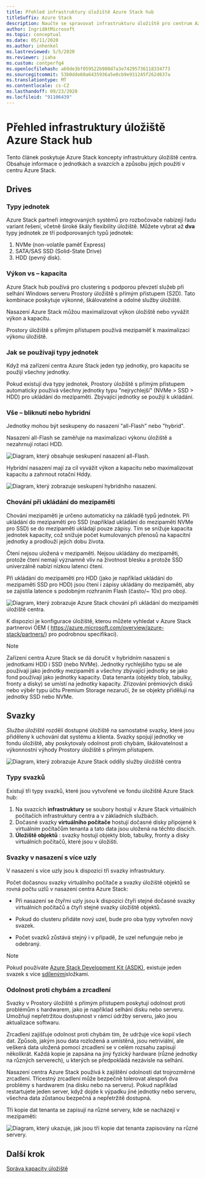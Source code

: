 ```yaml
---
title: Přehled infrastruktury úložiště Azure Stack hub
titleSuffix: Azure Stack
description: Naučte se spravovat infrastrukturu úložiště pro centrum Azure Stack.
author: IngridAtMicrosoft
ms.topic: conceptual
ms.date: 05/11/2020
ms.author: inhenkel
ms.lastreviewed: 5/5/2020
ms.reviewer: jiaha
ms.custom: contperfq4
ms.openlocfilehash: a60de3bf059522b980d7a3e74295736118334773
ms.sourcegitcommit: 53b0dde60a6435936a5e0cb9e931245f262d637a
ms.translationtype: MT
ms.contentlocale: cs-CZ
ms.lasthandoff: 09/23/2020
ms.locfileid: "91106439"
---
```

# <a name="azure-stack-hub-storage-infrastructure-overview"></a>Přehled infrastruktury úložiště Azure Stack hub

Tento článek poskytuje Azure Stack koncepty infrastruktury úložiště centra. Obsahuje informace o jednotkách a svazcích a způsobu jejich použití v centru Azure Stack.

## <a name="drives"></a>Drives

### <a name="drive-types"></a>Typy jednotek

Azure Stack partneři integrovaných systémů pro rozbočovače nabízejí řadu variant řešení, včetně široké škály flexibility úložiště. Můžete vybrat až **dva** typy jednotek ze tří podporovaných typů jednotek:

1. NVMe (non-volatile paměť Express)
1. SATA/SAS SSD (Solid-State Drive)
1. HDD (pevný disk).

### <a name="performance-vs-capacity"></a>Výkon vs – kapacita

Azure Stack hub používá pro clustering s podporou převzetí služeb při selhání Windows serveru Prostory úložiště s přímým přístupem (S2D). Tato kombinace poskytuje výkonné, škálovatelné a odolné služby úložiště.

Nasazení Azure Stack můžou maximalizovat výkon úložiště nebo vyvážit výkon a kapacitu.

Prostory úložiště s přímým přístupem používá mezipaměť k maximalizaci výkonu úložiště.

### <a name="how-drive-types-are-used"></a>Jak se používají typy jednotek

Když má zařízení centra Azure Stack jeden typ jednotky, pro kapacitu se použijí všechny jednotky.

Pokud existují dva typy jednotek, Prostory úložiště s přímým přístupem automaticky používá všechny jednotky typu "nejrychlejší" (NVMe &gt; SSD &gt; HDD) pro ukládání do mezipaměti. Zbývající jednotky se použijí k ukládání.

### <a name="all-flash-or-hybrid"></a>Vše – bliknutí nebo hybridní

Jednotky mohou být seskupeny do nasazení "all-Flash" nebo "hybrid".

Nasazení all-Flash se zaměřuje na maximalizaci výkonu úložiště a nezahrnují rotaci HDD.

![Diagram, který obsahuje seskupení nasazení all-Flash.](media/azure-stack-storage-infrastructure-overview/image1.png)


Hybridní nasazení mají za cíl vyvážit výkon a kapacitu nebo maximalizovat kapacitu a zahrnout rotační Hddy.

![Diagram, který zobrazuje seskupení hybridního nasazení.](media/azure-stack-storage-infrastructure-overview/image2.png)

### <a name="caching-behavior"></a>Chování při ukládání do mezipaměti

Chování mezipaměti je určeno automaticky na základě typů jednotek. Při ukládání do mezipaměti pro SSD (například ukládání do mezipaměti NVMe pro SSD) se do mezipaměti ukládají pouze zápisy. Tím se snižuje kapacita jednotek kapacity, což snižuje počet kumulovaných přenosů na kapacitní jednotky a prodlouží jejich dobu života.

Čtení nejsou uložená v mezipaměti. Nejsou ukládány do mezipaměti, protože čtení nemají významně vliv na životnost blesku a protože SSD univerzálně nabízí nízkou latenci čtení.

Při ukládání do mezipaměti pro HDD (jako je například ukládání do mezipaměti SSD pro HDD) jsou čtení i zápisy ukládány do mezipaměti, aby se zajistila latence s podobným rozhraním Flash (často/~ 10x) pro obojí.

![Diagram, který zobrazuje Azure Stack chování při ukládání do mezipaměti úložiště centra.](media/azure-stack-storage-infrastructure-overview/image3.svg)

K dispozici je konfigurace úložiště, kterou můžete vyhledat v Azure Stack partnerovi OEM ( https://azure.microsoft.com/overview/azure-stack/partners/) pro podrobnou specifikaci).

> [!NOTE]
> Zařízení centra Azure Stack se dá doručit v hybridním nasazení s jednotkami HDD i SSD (nebo NVMe). Jednotky rychlejšího typu se ale používají jako jednotky mezipaměti a všechny zbývající jednotky se jako fond používají jako jednotky kapacity. Data tenanta (objekty blob, tabulky, fronty a disky) se umístí na jednotky kapacity. Zřizování prémiových disků nebo výběr typu účtu Premium Storage nezaručí, že se objekty přidělují na jednotky SSD nebo NVMe.

## <a name="volumes"></a>Svazky

*Služba úložiště* rozdělí dostupné úložiště na samostatné svazky, které jsou přiděleny k uchování dat systému a klienta. Svazky spojují jednotky ve fondu úložiště, aby poskytovaly odolnost proti chybám, škálovatelnost a výkonnostní výhody Prostory úložiště s přímým přístupem.

![Diagram, který zobrazuje Azure Stack oddíly služby úložiště centra](media/azure-stack-storage-infrastructure-overview/image4.svg)

### <a name="volume-types"></a>Typy svazků

Existují tři typy svazků, které jsou vytvořené ve fondu úložiště Azure Stack hub:

1. Na svazcích **infrastruktury** se soubory hostují v Azure Stack virtuálních počítačích infrastruktury centra a v základních službách.
1. Dočasné svazky **virtuálního počítače** hostují dočasné disky připojené k virtuálním počítačům tenanta a tato data jsou uložená na těchto discích.
1. **Úložiště objektů** : svazky hostují objekty blob, tabulky, fronty a disky virtuálních počítačů, které jsou v úložišti.

### <a name="volumes-in-a-multi-node-deployment"></a>Svazky v nasazení s více uzly

V nasazení s více uzly jsou k dispozici tři svazky infrastruktury.

Počet dočasnou svazky virtuálního počítače a svazky úložiště objektů se rovná počtu uzlů v nasazení centra Azure Stack:

- Při nasazení se čtyřmi uzly jsou k dispozici čtyři stejné dočasné svazky virtuálních počítačů a čtyři stejné svazky úložiště objektů.

- Pokud do clusteru přidáte nový uzel, bude pro oba typy vytvořen nový svazek.

- Počet svazků zůstává stejný i v případě, že uzel nefunguje nebo je odebraný.

> [!NOTE]
> Pokud používáte [Azure Stack Development Kit (ASDK)](../asdk/index.yml), existuje jeden svazek s více [sdílenými](azure-stack-manage-storage-shares.md)složkami.

### <a name="fault-tolerance-and-mirroring"></a>Odolnost proti chybám a zrcadlení

Svazky v Prostory úložiště s přímým přístupem poskytují odolnost proti problémům s hardwarem, jako je například selhání disku nebo serveru. Umožňují nepřetržitou dostupnost v rámci údržby serveru, jako jsou aktualizace softwaru.

Zrcadlení zajišťuje odolnost proti chybám tím, že udržuje více kopií všech dat. Způsob, jakým jsou data rozložená a umístěná, jsou netriviální, ale veškerá data uložená pomocí zrcadlení se v celém rozsahu zapisují několikrát. Každá kopie je zapsána na jiný fyzický hardware (různé jednotky na různých serverech), u kterých se předpokládá nezávisle na selhání. 

Nasazení centra Azure Stack používá k zajištění odolnosti dat trojrozměrné zrcadlení. Třícestný zrcadlení může bezpečně tolerovat alespoň dva problémy s hardwarem (na disku nebo na serveru). Pokud například restartujete jeden server, když dojde k výpadku jiné jednotky nebo serveru, všechna data zůstanou bezpečná a nepřetržitě dostupná.

Tři kopie dat tenanta se zapisují na různé servery, kde se nacházejí v mezipaměti:

![Diagram, který ukazuje, jak jsou tři kopie dat tenanta zapisovány na různé servery.](media/azure-stack-storage-infrastructure-overview/image5.png)

## <a name="next-step"></a>Další krok

[Správa kapacity úložiště](azure-stack-manage-storage-shares.md) 
